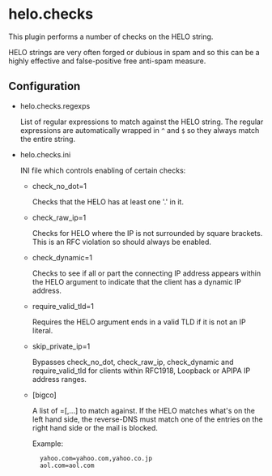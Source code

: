 helo.checks
===========

This plugin performs a number of checks on the HELO string.

HELO strings are very often forged or dubious in spam and so this can be a
highly effective and false-positive free anti-spam measure.

Configuration
-------------

* helo.checks.regexps

  List of regular expressions to match against the HELO string. The regular
  expressions are automatically wrapped in `^` and `$` so they always match
  the entire string.

* helo.checks.ini

  INI file which controls enabling of certain checks:

    * check_no_dot=1
    
      Checks that the HELO has at least one '.' in it.
    
    * check_raw_ip=1
    
      Checks for HELO <IP> where the IP is not surrounded by square brackets.
      This is an RFC violation so should always be enabled.
   
    * check_dynamic=1

      Checks to see if all or part the connecting IP address appears within 
      the HELO argument to indicate that the client has a dynamic IP address.

    * require_valid_tld=1

      Requires the HELO argument ends in a valid TLD if it is not an IP literal.

    * skip_private_ip=1

      Bypasses check_no_dot, check_raw_ip, check_dynamic and require_valid_tld 
      for clients within RFC1918, Loopback or APIPA IP address ranges.

    * [bigco]
    
      A list of <helo>=<rdns>[,<rdns>...] to match against. If the HELO matches
      what's on the left hand side, the reverse-DNS must match one of the
      entries on the right hand side or the mail is blocked.
      
      Example:
      
            yahoo.com=yahoo.com,yahoo.co.jp
            aol.com=aol.com
       
